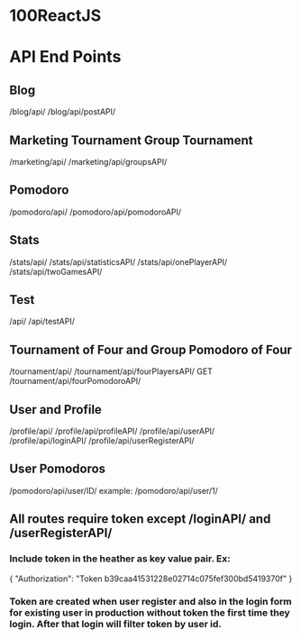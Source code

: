 # 100ReactJS

# API End Points 

## Blog
/blog/api/
/blog/api/postAPI/

## Marketing Tournament Group Tournament
/marketing/api/
/marketing/api/groupsAPI/

## Pomodoro
/pomodoro/api/
/pomodoro/api/pomodoroAPI/

## Stats
/stats/api/
/stats/api/statisticsAPI/
/stats/api/onePlayerAPI/
/stats/api/twoGamesAPI/

## Test
/api/
/api/testAPI/

## Tournament of Four and Group Pomodoro of Four
/tournament/api/
/tournament/api/fourPlayersAPI/
GET /tournament/api/fourPomodoroAPI/

## User and Profile
/profile/api/
/profile/api/profileAPI/
/profile/api/userAPI/
/profile/api/loginAPI/
/profile/api/userRegisterAPI/

## User Pomodoros
/pomodoro/api/user/ID/
example: /pomodoro/api/user/1/

## All routes require token except /loginAPI/ and /userRegisterAPI/ 
### Include token in the heather as key value pair. Ex:
{
    "Authorization": "Token b39caa41531228e02714c075fef300bd5419370f"
}
### Token are created when user register and also in the login form for existing user in production without token the first time they login. After that login will filter token by user id.

